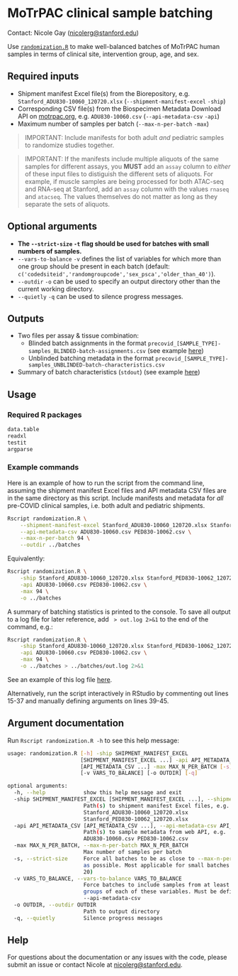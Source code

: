 # MoTrPAC clinical sample batching 
Contact: Nicole Gay (nicolerg@stanford.edu) 

Use [`randomization.R`](randomization.R) to make well-balanced batches of MoTrPAC human samples in terms of clinical site, intervention group, age, and sex. 

## Required inputs  
- Shipment manifest Excel file(s) from the Biorepository, e.g. `Stanford_ADU830-10060_120720.xlsx` (`--shipment-manifest-excel` `-ship`)   
- Corresponding CSV file(s) from the Biospecimen Metadata Download API on [motrpac.org](https://www.motrpac.org/), e.g. `ADU830-10060.csv` (`--api-metadata-csv` `-api`)   
- Maximum number of samples per batch (`--max-n-per-batch` `-max`)  

> IMPORTANT: Include manifests for both adult *and* pediatric samples to randomize studies together.  

> IMPORTANT: If the manifests include multiple aliquots of the same samples for different assays, you **MUST** add an `assay` column to *either* of these input files to distiguish the different sets of aliquots. For example, if muscle samples are being processed for both ATAC-seq and RNA-seq at Stanford, add an `assay` column with the values `rnaseq` and `atacseq`. The values themselves do not matter as long as they separate the sets of aliquots.  

## Optional arguments  
- **The `--strict-size` `-t` flag should be used for batches with small numbers of samples.**  
- `--vars-to-balance` `-v` defines the list of variables for which more than one group should be present in each batch (default: `c('codedsiteid','randomgroupcode','sex_psca','older_than_40')`). 
- `--outdir` `-o` can be used to specify an output directory other than the current working directory.  
- `--quietly` `-q` can be used to silence progress messages.  

## Outputs  
- Two files per assay & tissue combination:  
  - Blinded batch assignments in the format `precovid_[SAMPLE_TYPE]-samples_BLINDED-batch-assignments.csv` (see example [here](examples/precovid_4-samples_BLINDED-batch-assignments.csv))  
  - Unblinded batching metadata in the format `precovid_[SAMPLE_TYPE]-samples_UNBLINDED-batch-characteristics.csv`  
- Summary of batch characteristics (`stdout`) (see example [here](examples/out.log))  

## Usage 

### Required R packages
```txt
data.table
readxl
testit
argparse
```

### Example commands 
Here is an example of how to run the script from the command line, assuming the shipment manifest Excel files and API metadata CSV files are in the same directory as this script. Include manifests and metadata for *all* pre-COVID clinical samples, i.e. both adult and pediatric shipments.  
```bash
Rscript randomization.R \
    --shipment-manifest-excel Stanford_ADU830-10060_120720.xlsx Stanford_PED830-10062_120720.xlsx \
    --api-metadata-csv ADU830-10060.csv PED830-10062.csv \
    --max-n-per-batch 94 \
    --outdir ../batches 
```  
Equivalently:  

```bash
Rscript randomization.R \
    -ship Stanford_ADU830-10060_120720.xlsx Stanford_PED830-10062_120720.xlsx \
    -api ADU830-10060.csv PED830-10062.csv \
    -max 94 \
    -o ../batches 
```  
A summary of batching statistics is printed to the console. To save all output to a log file for later reference, add ` > out.log 2>&1` to the end of the command, e.g.: 
```bash
Rscript randomization.R \
    -ship Stanford_ADU830-10060_120720.xlsx Stanford_PED830-10062_120720.xlsx \
    -api ADU830-10060.csv PED830-10062.csv \
    -max 94 \
    -o ../batches > ../batches/out.log 2>&1
```
See an example of this log file [here](examples/out.log). 

Alternatively, run the script interactively in RStudio by commenting out lines 15-37 and manually defining arguments on lines 39-45.  

## Argument documentation
Run `Rscript randomization.R -h` to see this help message:  
```bash
usage: randomization.R [-h] -ship SHIPMENT_MANIFEST_EXCEL
                       [SHIPMENT_MANIFEST_EXCEL ...] -api API_METADATA_CSV
                       [API_METADATA_CSV ...] -max MAX_N_PER_BATCH [-s]
                       [-v VARS_TO_BALANCE] [-o OUTDIR] [-q]

optional arguments:
  -h, --help            show this help message and exit
  -ship SHIPMENT_MANIFEST_EXCEL [SHIPMENT_MANIFEST_EXCEL ...], --shipment-manifest-excel SHIPMENT_MANIFEST_EXCEL [SHIPMENT_MANIFEST_EXCEL ...]
                        Path(s) to shipment manifest Excel files, e.g.
                        Stanford_ADU830-10060_120720.xlsx
                        Stanford_PED830-10062_120720.xlsx
  -api API_METADATA_CSV [API_METADATA_CSV ...], --api-metadata-csv API_METADATA_CSV [API_METADATA_CSV ...]
                        Path(s) to sample metadata from web API, e.g.
                        ADU830-10060.csv PED830-10062.csv
  -max MAX_N_PER_BATCH, --max-n-per-batch MAX_N_PER_BATCH
                        Max number of samples per batch
  -s, --strict-size     Force all batches to be as close to --max-n-per-batch
                        as possible. Most applicable for small batches (e.g. <
                        20)
  -v VARS_TO_BALANCE, --vars-to-balance VARS_TO_BALANCE
                        Force batches to include samples from at least two
                        groups of each of these variables. Must be defined in
                        --api-metadata-csv
  -o OUTDIR, --outdir OUTDIR
                        Path to output directory
  -q, --quietly         Silence progress messages
```

## Help
For questions about the documentation or any issues with the code, please submit an issue or contact Nicole at nicolerg@stanford.edu. 
